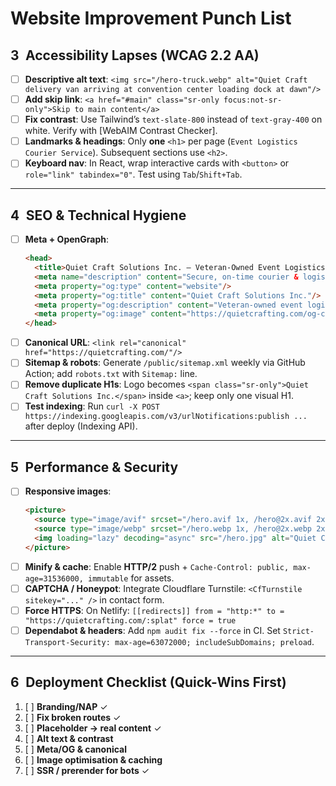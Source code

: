 # Website Improvement Punch List

## 3 Accessibility Lapses (WCAG 2.2 AA)
- [ ] **Descriptive alt text**: `<img src="/hero-truck.webp" alt="Quiet Craft delivery van arriving at convention center loading dock at dawn"/>`
- [ ] **Add skip link**: `<a href="#main" class="sr-only focus:not-sr-only">Skip to main content</a>`
- [ ] **Fix contrast**: Use Tailwind’s `text-slate-800` instead of `text-gray-400` on white. Verify with [WebAIM Contrast Checker].
- [ ] **Landmarks & headings**: Only **one** `<h1>` per page (`Event Logistics Courier Service`). Subsequent sections use `<h2>`.
- [ ] **Keyboard nav**: In React, wrap interactive cards with `<button>` or `role="link" tabindex="0"`. Test using `Tab`/`Shift+Tab`.

---

## 4 SEO & Technical Hygiene
- [ ] **Meta + OpenGraph**: 
  ```html
  <head>
    <title>Quiet Craft Solutions Inc. — Veteran-Owned Event Logistics</title>
    <meta name="description" content="Secure, on-time courier & logistics services for corporate events across NJ, NY & CT. SDVOSB certified."/>
    <meta property="og:type" content="website"/>
    <meta property="og:title" content="Quiet Craft Solutions Inc."/>
    <meta property="og:description" content="Veteran-owned event logistics you can trust."/>
    <meta property="og:image" content="https://quietcrafting.com/og-cover.jpg"/>
  </head>
  ```
- [ ] **Canonical URL**: `<link rel="canonical" href="https://quietcrafting.com/"/>`
- [ ] **Sitemap & robots**: Generate `/public/sitemap.xml` weekly via GitHub Action; add `robots.txt` with `Sitemap:` line.
- [ ] **Remove duplicate H1s**: Logo becomes `<span class="sr-only">Quiet Craft Solutions Inc.</span>` inside `<a>`; keep only one visual H1.
- [ ] **Test indexing**: Run `curl -X POST https://indexing.googleapis.com/v3/urlNotifications:publish ...` after deploy (Indexing API).

---

## 5 Performance & Security
- [ ] **Responsive images**: 
  ```html
  <picture>
    <source type="image/avif" srcset="/hero.avif 1x, /hero@2x.avif 2x">
    <source type="image/webp" srcset="/hero.webp 1x, /hero@2x.webp 2x">
    <img loading="lazy" decoding="async" src="/hero.jpg" alt="Quiet Craft delivery van">
  </picture>
  ```
- [ ] **Minify & cache**: Enable **HTTP/2** push + `Cache-Control: public, max-age=31536000, immutable` for assets.
- [ ] **CAPTCHA / Honeypot**: Integrate Cloudflare Turnstile: `<CfTurnstile sitekey="..." />` in contact form.
- [ ] **Force HTTPS**: On Netlify: `[[redirects]] from = "http:*" to = "https://quietcrafting.com/:splat" force = true`
- [ ] **Dependabot & headers**: Add `npm audit fix --force` in CI. Set `Strict-Transport-Security: max-age=63072000; includeSubDomains; preload`.

---

## 6 Deployment Checklist (Quick-Wins First)
1. [ ] **Branding/NAP**  ✓  
2. [ ] **Fix broken routes**  ✓  
3. [ ] **Placeholder → real content**  ✓  
4. [ ] **Alt text & contrast**
5. [ ] **Meta/OG & canonical**
6. [ ] **Image optimisation & caching**
7. [ ] **SSR / prerender for bots**  ✓